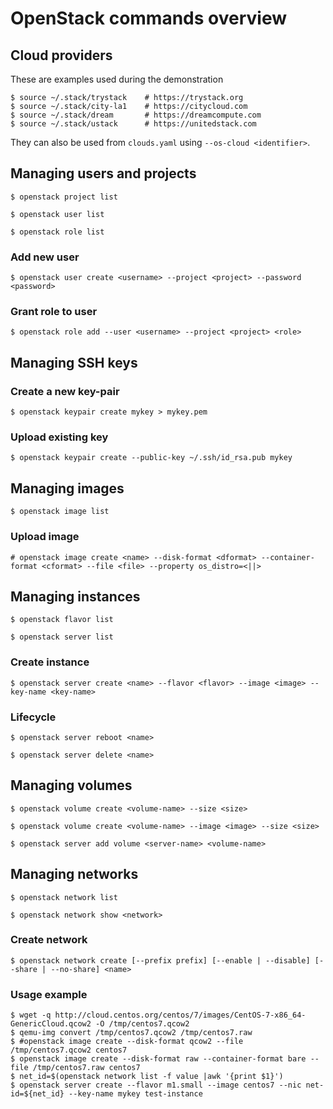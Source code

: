 # OpenStack commands overview

## Cloud providers
These are examples used during the demonstration
```
$ source ~/.stack/trystack    # https://trystack.org
$ source ~/.stack/city-la1    # https://citycloud.com
$ source ~/.stack/dream       # https://dreamcompute.com
$ source ~/.stack/ustack      # https://unitedstack.com
```

They can also be used from `clouds.yaml` using `--os-cloud <identifier>`.


## Managing users and projects
```
$ openstack project list

$ openstack user list

$ openstack role list
```


### Add new user
```
$ openstack user create <username> --project <project> --password <password>
```

### Grant role to user
```
$ openstack role add --user <username> --project <project> <role>
```

## Managing SSH keys

### Create a new key-pair
```
$ openstack keypair create mykey > mykey.pem
```

### Upload existing key
```
$ openstack keypair create --public-key ~/.ssh/id_rsa.pub mykey
```


## Managing images
```
$ openstack image list
```

### Upload image
```
# openstack image create <name> --disk-format <dformat> --container-format <cformat> --file <file> --property os_distro=<||>
```


## Managing instances
```
$ openstack flavor list

$ openstack server list
```

### Create instance
```
$ openstack server create <name> --flavor <flavor> --image <image> --key-name <key-name>
```

### Lifecycle
```
$ openstack server reboot <name>

$ openstack server delete <name>
```


## Managing volumes
```
$ openstack volume create <volume-name> --size <size>

$ openstack volume create <volume-name> --image <image> --size <size>

$ openstack server add volume <server-name> <volume-name>
```


## Managing networks
```
$ openstack network list

$ openstack network show <network>
```


### Create network
```
$ openstack network create [--prefix prefix] [--enable | --disable] [--share | --no-share] <name>
```


### Usage example
```
$ wget -q http://cloud.centos.org/centos/7/images/CentOS-7-x86_64-GenericCloud.qcow2 -O /tmp/centos7.qcow2
$ qemu-img convert /tmp/centos7.qcow2 /tmp/centos7.raw
$ #openstack image create --disk-format qcow2 --file /tmp/centos7.qcow2 centos7
$ openstack image create --disk-format raw --container-format bare --file /tmp/centos7.raw centos7
$ net_id=$(openstack network list -f value |awk '{print $1}')
$ openstack server create --flavor m1.small --image centos7 --nic net-id=${net_id} --key-name mykey test-instance
```
